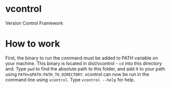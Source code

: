 # vcontrol
Version Control Framework

# How to work
First, the binary to run the command must be added to PATH variable on your machine. This binary is located in dist/vcontrol - `cd` into this directory and. Type `pwd` to find the absolute path to this folder, and add it to your path using `PATH=$PATH:PATH_TO_DIRECTORY`. vcontrol can now be run in the command line using `vcontrol`. Type `vcontrol --help` for help.
